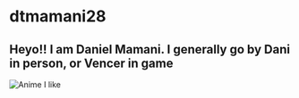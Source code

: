 # dtmamani28

## Heyo!! I am Daniel Mamani. I generally go by Dani in person, or Vencer in game

![Anime I like](https://i.pximg.net/img-original/img/2021/12/17/20/42/28/94834341_p0.jpg) 